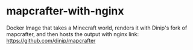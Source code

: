 # mapcrafter-with-nginx
Docker Image that takes a Minecraft world, renders it with Dinip's fork of mapcrafter, and then hosts the output with nginx
link: https://github.com/dinip/mapcrafter
